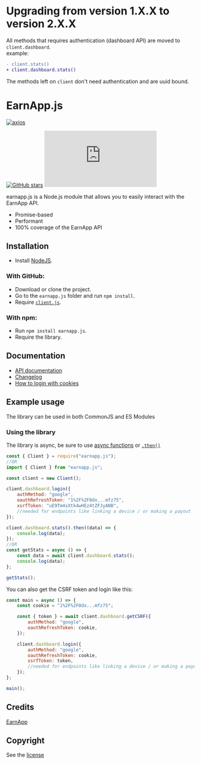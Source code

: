 # Upgrading from version 1.X.X to version 2.X.X

All methods that requires authentication (dashboard API) are moved to <code>client.dashboard</code>.  
example:

```diff
- client.stats()
+ client.dashboard.stats()
```

The methods left on <code>client</code> don't need authentication and are uuid bound.

# EarnApp.js

[![axios](https://img.shields.io/github/package-json/dependency-version/LockBlock-dev/earnapp.js/axios)](https://www.npmjs.com/package/axios)

[![GitHub stars](https://img.shields.io/github/stars/LockBlock-dev/earnapp.js.svg)](https://github.com/LockBlock-dev/earnapp.js/stargazers) ![npm](https://img.shields.io/npm/dm/earnapp.js)

earnapp.js is a Node.js module that allows you to easily interact with the EarnApp API.

-   Promise-based
-   Performant
-   100% coverage of the EarnApp API

## Installation

-   Install [NodeJS](https://nodejs.org).

### With GitHub:

-   Download or clone the project.
-   Go to the `earnapp.js` folder and run `npm install`.
-   Require [`client.js`](/src/client.js).

### With npm:

-   Run `npm install earnapp.js`.
-   Require the library.

## Documentation

-   [API documentation](/API.md)
-   [Changelog](/CHANGELOG.md)
-   [How to login with cookies](/Cookies.md)

## Example usage

The library can be used in both CommonJS and ES Modules

### Using the library

The library is async, be sure to use [async functions](https://developer.mozilla.org/en-US/docs/Web/JavaScript/Reference/Statements/async_function#syntax) or [`.then()`](https://developer.mozilla.org/en-US/docs/Web/JavaScript/Reference/Global_Objects/Promise/then#syntax)

```js
const { Client } = require("earnapp.js");
//OR
import { Client } from "earnapp.js";

const client = new Client();

client.dashboard.login({
    authMethod: "google",
    oauthRefreshToken: "1%2F%2F0dx...mfz75",
    xsrfToken: "uE9Tm4sXtk4wHEz4tZFJyANB",
    //needed for endpoints like linking a device / or making a payout
});

client.dashboard.stats().then((data) => {
    console.log(data);
});
//OR
const getStats = async () => {
    const data = await client.dashboard.stats();
    console.log(data);
};

getStats();
```

You can also get the CSRF token and login like this:

```js
const main = async () => {
    const cookie = "1%2F%2F0dx...mfz75";

    const { token } = await client.dashboard.getCSRF({
        authMethod: "google",
        oauthRefreshToken: cookie,
    });

    client.dashboard.login({
        authMethod: "google",
        oauthRefreshToken: cookie,
        xsrfToken: token,
        //needed for endpoints like linking a device / or making a payout
    });
};

main();
```

## Credits

[EarnApp](https://earnapp.com)

## Copyright

See the [license](/LICENSE)
